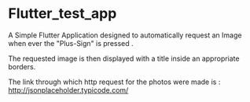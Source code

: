 # Flutter_test_app

A Simple Flutter Application designed to automatically request an Image when ever the "Plus-Sign" is pressed .

The requested image is then displayed with a title inside an appropriate borders.


The link through which http request for the photos were made is :  http://jsonplaceholder.typicode.com/



